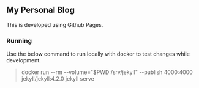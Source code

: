 ## My Personal Blog

This is developed using Github Pages.

### Running

Use the below command to run locally with docker to test changes while development.

> docker run --rm --volume="$PWD:/srv/jekyll" --publish 4000:4000 jekyll/jekyll:4.2.0 jekyll serve
